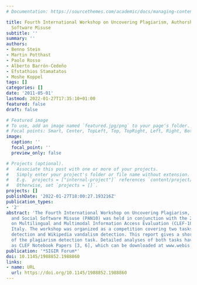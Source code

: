 ```yaml
---
# Documentation: https://sourcethemes.com/academic/docs/managing-content/

title: Fourth International Workshop on Uncovering Plagiarism, Authorship, and Social
  Software Misuse
subtitle: ''
summary: ''
authors:
- Benno Stein
- Martin Potthast
- Paolo Rosso
- Alberto Barrón-Cedeño
- Efstathios Stamatatos
- Moshe Koppel
tags: []
categories: []
date: '2011-05-01'
lastmod: 2022-01-27T17:35:10+01:00
featured: false
draft: false

# Featured image
# To use, add an image named `featured.jpg/png` to your page's folder.
# Focal points: Smart, Center, TopLeft, Top, TopRight, Left, Right, BottomLeft, Bottom, BottomRight.
image:
  caption: ''
  focal_point: ''
  preview_only: false

# Projects (optional).
#   Associate this post with one or more of your projects.
#   Simply enter your project's folder or file name without extension.
#   E.g. `projects = ["internal-project"]` references `content/project/deep-learning/index.md`.
#   Otherwise, set `projects = []`.
projects: []
publishDate: '2022-01-27T18:00:27.193216Z'
publication_types:
- '2'
abstract: 'The Fourth International Workshop on Uncovering Plagiarism, Authorship,
  and Social Software Misuse (PAN10) was held in conjunction with the 2010 Conference
  on Multilingual and Multimodal Information Access Evaluation (CLEF-10) in Padua,
  Italy. The workshop was organized as a competition covering two tasks: plagiarism
  detection and Wikipedia vandalism detection. This report gives a short overview
  of the plagiarism detection task. Detailed analyses of both tasks have been published
  as CLEF Notebook Papers [3, 6], which can be downloaded at www.webis.de/publications.'
publication: '*SIGIR Forum*'
doi: 10.1145/1988852.1988860
links:
- name: URL
  url: https://doi.org/10.1145/1988852.1988860
---
```

